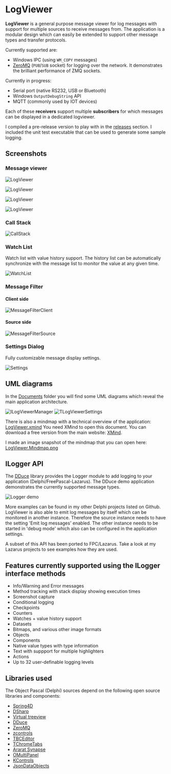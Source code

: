 # LogViewer

**LogViewer** is a general purpose message viewer for log messages with support for multiple sources to receive messages from. The application is a modular design which can easily be extended to support other message types and transfer protocols.

Currently supported are:

* Windows IPC (using ``WM_COPY`` messages)
* [ZeroMQ](https://github.com/zeromq/libzmq) (`PUB`/`SUB` socket) for logging over the network. It demonstrates the brilliant performance of ZMQ sockets.

Currently in progress:
* Serial port (native RS232, USB or Bluetooth)
* Windows ``OutputDebugString`` API
* MQTT (commonly used by IOT devices)

Each of these **receivers** support multiple **subscribers** for which messages can be displayed in a dedicated logviewer.

I compiled a pre-release version to play with in the [releases](https://github.com/beNative/LogViewer/releases) section. I included the unit test executable that can be used to generate some sample logging.

## Screenshots

### Message viewer

![LogViewer](https://github.com/beNative/LogViewer/blob/master/Images/LogViewer.png)

![LogViewer](https://github.com/beNative/LogViewer/blob/master/Images/LogViewer1.png)

![LogViewer](https://github.com/beNative/LogViewer/blob/master/Images/LogViewer2.png)

![LogViewer](https://github.com/beNative/LogViewer/blob/master/Images/LogViewer3.png)

### Call Stack

![CallStack](https://github.com/beNative/LogViewer/blob/master/Images/LogViewer.CallStack.png)

### Watch List

Watch list with value history support. The history list can be automatically synchronize with the message list to monitor the value at any given time.

![WatchList](https://github.com/beNative/LogViewer/blob/master/Images/LogViewer.WatchList.png)

### Message Filter

#### Client side
![MessageFilterClient](https://github.com/beNative/LogViewer/blob/master/Images/LogViewer.MessageFilter.Client.png)

#### Source side
![MessageFilterSource](https://github.com/beNative/LogViewer/blob/master/Images/LogViewer.MessageFilter.Source.png)

### Settings Dialog

Fully customizable message display settings.

![Settings](https://github.com/beNative/LogViewer/blob/master/Images/LogViewer.SettingsDialog.png)

## UML diagrams

In the [Documents](https://github.com/beNative/LogViewer/tree/master/Documents) folder you will find some UML diagrams which reveal the main application architecture. 

![ILogViewerManager](https://github.com/beNative/LogViewer/blob/master/Images/LogViewer.ILogViewerManager.png)
![TLogViewerSettings](https://github.com/beNative/LogViewer/blob/master/Images/LogViewer.TLogViewerSettings.png)

There is also a mindmap with a technical overview of the application: [LogViewer.xmind](https://github.com/beNative/LogViewer/blob/master/Documents/LogViewer.xmind)
You need XMind to open this document. You can download a free version from the main website: [XMind](https://www.xmind.net/).

I made an image snapshot of the mindmap that you can open here: [LogViewer.Mindmap.png](https://raw.githubusercontent.com/beNative/LogViewer/master/Documents/LogViewer.Mindmap.png)

## ILogger API

The [DDuce](http://github.com/beNative/dduce) library provides the Logger module to add logging to your application (Delphi/FreePascal-Lazarus).
The DDuce demo application demonstrates the currently supported message types.

![Logger demo](https://github.com/beNative/LogViewer/blob/master/Wiki/DDuce%20Logger24-10-2018%2022-12-44.png)

More examples can be found in my other Delphi projects listed on Github. LogViewer is also able to emit log messages by itself which can be monitored in another instance. Therefore the source instance needs to have the setting 'Emit log messages' enabled. The other instance needs to be started in 'debug mode' which also can be configured in the application settings.

A subset of this API has been ported to FPC/Lazarus. Take a look at my Lazarus projects to see examples how they are used.

## Features currently supported using the ILogger interface methods
- Info/Warning and Error messages
- Method tracking with stack display showing execution times
- Screenshot capture
- Conditional logging
- Checkpoints
- Counters
- Watches + value history support
- Datasets
- Bitmaps, and various other image formats
- Objects
- Components
- Native value types with type information
- Text with suppport for multiple highlighters
- Actions
- Up to 32 user-definable logging levels

## Libraries used
The Object Pascal (Delphi) sources depend on the following open source libraries and components:
  * [Spring4D](http://bitbucket.org/sglienke/spring4d)
  * [DSharp](http://bitbucket.org/sglienke/dsharp)
  * [Virtual treeview](http://github.com/Virtual-TreeView/Virtual-TreeView)
  * [DDuce](http://github.com/beNative/dduce)
  * [ZeroMQ](http://github.com/beNative/Delphi-ZeroMQ)
  * [zcontrols](http://github.com/beNative/zcontrols)
  * [TBCEditor](http://github.com/beNative/TBCEditor)
  * [TChromeTabs](http://github.com/norgepaul/TChromeTabs)
  * [Ararat Synapse](http://github.com/beNative/synapse)
  * [OMultiPanel](http://github.com/beNative/omultipanel)
  * [KControls](http://github.com/beNative/kcontrols)
  * [JsonDataObjects](http://github.com/ahausladen/JsonDataObjects)
